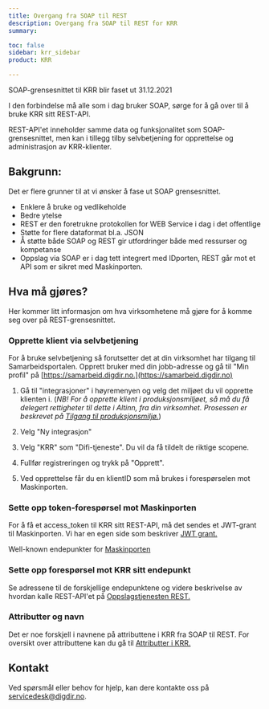 ```yaml
---
title: Overgang fra SOAP til REST
description: Overgang fra SOAP til REST for KRR
summary:

toc: false
sidebar: krr_sidebar
product: KRR

---
```

SOAP-grensesnittet til KRR blir faset ut 31.12.2021

I den forbindelse må alle som i dag bruker SOAP, sørge for å gå over til å bruke KRR sitt REST-API.

REST-API'et inneholder samme data og funksjonalitet som SOAP-grensesnittet, men kan i tillegg tilby selvbetjening for opprettelse og administrasjon av KRR-klienter.

## Bakgrunn:

Det er flere grunner til at vi ønsker å fase ut SOAP grensesnittet.

- Enklere å bruke og vedlikeholde
- Bedre ytelse
- REST er den foretrukne protokollen for WEB Service i dag i det offentlige
- Støtte for flere dataformat bl.a. JSON
- Å støtte både SOAP og REST gir utfordringer både med ressurser og kompetanse
- Oppslag via SOAP er i dag tett integrert med IDporten, REST går mot et API som er sikret med Maskinporten.


## Hva må gjøres?

Her kommer litt informasjon om hva virksomhetene må gjøre for å komme seg over på REST-grensesnittet.

### Opprette klient via selvbetjening

For å bruke selvbetjening så forutsetter det at din virksomhet har tilgang til Samarbeidsportalen. Opprett bruker med din jobb-adresse og gå til "Min profil" på
[https://samarbeid.digdir.no.](https://samarbeid.digdir.no)

1. Gå til "integrasjoner" i høyremenyen og velg det miljøet du vil opprette klienten i. (*NB! For å opprette klient i produksjonsmiljøet, så må du få delegert rettigheter til dette i Altinn, fra din virksomhet. Prosessen er beskrevet på [Tilgang til produksjonsmiljø.]({{site.baseurl}}/docs/Maskinporten/maskinporten_sjolvbetjening_web#tilgang-i-produksjonsmilj%C3%B8)*)

2. Velg "Ny integrasjon"

3. Velg "KRR" som "Difi-tjeneste". Du vil da få tildelt de riktige scopene.

4. Fullfør registreringen og trykk på "Opprett".

5. Ved opprettelse får du en klientID som må brukes i forespørselen mot Maskinporten.


### Sette opp token-forespørsel mot Maskinporten

For å få et access_token til KRR sitt REST-API, må det sendes et JWT-grant til Maskinporten. Vi har en egen side som beskriver [JWT grant.]({{site.baseurl}}/docs/Maskinporten/maskinporten_protocol_jwtgrant)

Well-known endepunkter for [Maskinporten]({{site.baseurl}}/docs/Maskinporten/maskinporten_func_wellknown)

### Sette opp forespørsel mot KRR sitt endepunkt

Se adressene til de forskjellige endepunktene og videre beskrivelse av hvordan kalle REST-API'et på [Oppslagstjenesten REST.]({{site.baseurl}}/docs/Kontaktregisteret/oppslagstjenesten_rest)

### Attributter og navn

Det er noe forskjell i navnene på attributtene i KRR fra SOAP til REST. For oversikt over attributtene kan du gå til [Attributter i KRR.]({{site.baseurl}}/docs/Kontaktregisteret/krr_attributter)

## Kontakt

Ved spørsmål eller behov for hjelp, kan dere kontakte oss på servicedesk@digdir.no.
